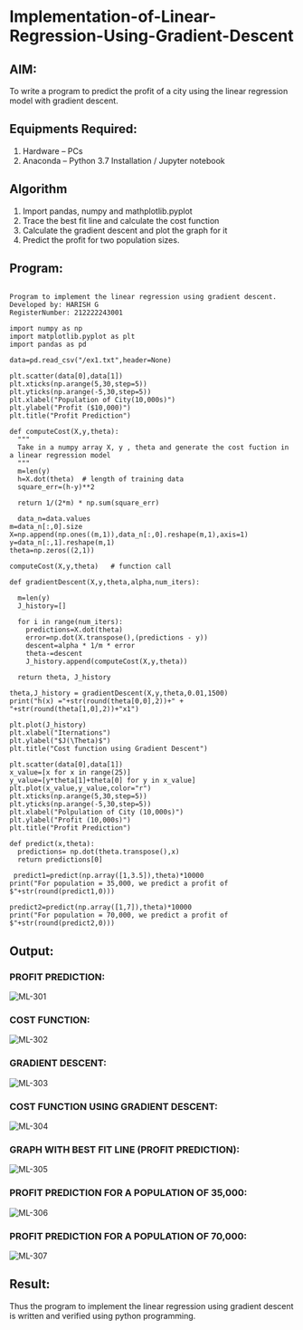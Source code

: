 # Implementation-of-Linear-Regression-Using-Gradient-Descent

## AIM:
To write a program to predict the profit of a city using the linear regression model with gradient descent.

## Equipments Required:
1. Hardware – PCs
2. Anaconda – Python 3.7 Installation / Jupyter notebook

## Algorithm
1. Import pandas, numpy and mathplotlib.pyplot
2. Trace the best fit line and calculate the cost function
3. Calculate the gradient descent and plot the graph for it
4. Predict the profit for two population sizes. 

## Program:
```

Program to implement the linear regression using gradient descent.
Developed by: HARISH G
RegisterNumber: 212222243001

import numpy as np
import matplotlib.pyplot as plt
import pandas as pd

data=pd.read_csv("/ex1.txt",header=None)

plt.scatter(data[0],data[1])
plt.xticks(np.arange(5,30,step=5))
plt.yticks(np.arange(-5,30,step=5))
plt.xlabel("Population of City(10,000s)")
plt.ylabel("Profit ($10,000)")
plt.title("Profit Prediction")

def computeCost(X,y,theta):
  """
  Take in a numpy array X, y , theta and generate the cost fuction in a linear regression model
  """
  m=len(y)
  h=X.dot(theta)  # length of training data
  square_err=(h-y)**2 

  return 1/(2*m) * np.sum(square_err)  
  
  data_n=data.values
m=data_n[:,0].size
X=np.append(np.ones((m,1)),data_n[:,0].reshape(m,1),axis=1)
y=data_n[:,1].reshape(m,1)
theta=np.zeros((2,1))

computeCost(X,y,theta)   # function call

def gradientDescent(X,y,theta,alpha,num_iters):
  
  m=len(y)
  J_history=[]

  for i in range(num_iters):
    predictions=X.dot(theta)
    error=np.dot(X.transpose(),(predictions - y))
    descent=alpha * 1/m * error
    theta-=descent
    J_history.append(computeCost(X,y,theta))

  return theta, J_history
  
theta,J_history = gradientDescent(X,y,theta,0.01,1500)
print("h(x) ="+str(round(theta[0,0],2))+" + "+str(round(theta[1,0],2))+"x1")

plt.plot(J_history)
plt.xlabel("Iternations")
plt.ylabel("$J(\Theta)$")
plt.title("Cost function using Gradient Descent")

plt.scatter(data[0],data[1])
x_value=[x for x in range(25)]
y_value=[y*theta[1]+theta[0] for y in x_value]
plt.plot(x_value,y_value,color="r")
plt.xticks(np.arange(5,30,step=5))
plt.yticks(np.arange(-5,30,step=5))
plt.xlabel("Polpulation of City (10,000s)")
plt.ylabel("Profit (10,000s)")
plt.title("Profit Prediction")

def predict(x,theta):
  predictions= np.dot(theta.transpose(),x)
  return predictions[0]
  
 predict1=predict(np.array([1,3.5]),theta)*10000
print("For population = 35,000, we predict a profit of $"+str(round(predict1,0)))

predict2=predict(np.array([1,7]),theta)*10000
print("For population = 70,000, we predict a profit of $"+str(round(predict2,0)))

```

## Output:

### PROFIT PREDICTION: 
![ML-301](https://github.com/hariprasath5106/Implementation-of-Linear-Regression-Using-Gradient-Descent/assets/111515488/2cde1c69-4c5a-4f55-a437-6f3bc558bfd0)


### COST FUNCTION:
![ML-302](https://github.com/hariprasath5106/Implementation-of-Linear-Regression-Using-Gradient-Descent/assets/111515488/7fa78bfc-fbaf-4c9d-9e2e-6e79e535d673)


### GRADIENT DESCENT:
![ML-303](https://github.com/hariprasath5106/Implementation-of-Linear-Regression-Using-Gradient-Descent/assets/111515488/c31d1c5d-9ad3-465e-86af-7daff0dec42c)

### COST FUNCTION USING GRADIENT DESCENT:
![ML-304](https://github.com/hariprasath5106/Implementation-of-Linear-Regression-Using-Gradient-Descent/assets/111515488/a80194fe-b235-4336-80b6-99b05f18977d)


### GRAPH WITH BEST FIT LINE (PROFIT PREDICTION):
![ML-305](https://github.com/hariprasath5106/Implementation-of-Linear-Regression-Using-Gradient-Descent/assets/111515488/7d20f237-4293-44dd-98a1-ab1daf6baef9)


### PROFIT PREDICTION FOR A POPULATION OF 35,000:
![ML-306](https://github.com/hariprasath5106/Implementation-of-Linear-Regression-Using-Gradient-Descent/assets/111515488/66f88a50-2116-4b74-8503-0d64cc58dac7)


### PROFIT PREDICTION FOR A POPULATION OF 70,000:
![ML-307](https://github.com/hariprasath5106/Implementation-of-Linear-Regression-Using-Gradient-Descent/assets/111515488/499887d5-87cf-4640-8f78-4da05b7cf50a)



## Result:
Thus the program to implement the linear regression using gradient descent is written and verified using python programming.
